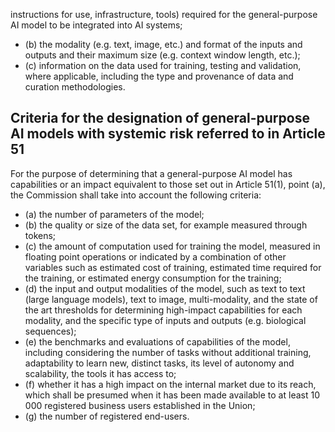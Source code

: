 instructions for use, infrastructure, tools) required for the general-purpose AI model to be  integrated  into  AI  systems;
- (b) the modality (e.g. text, image, etc.) and format of  the inputs and outputs and their  maximum size (e.g. context window length, etc.);
- (c) information  on  the  data  used  for  training,  testing  and  validation,  where  applicable,  including  the  type  and provenance of data  and  curation  methodologies.
## Criteria for the designation of general-purpose AI models with systemic risk referred to in Article 51
For the purpose of determining that a general-purpose AI model has capabilities or an impact equivalent to those set out in Article  51(1),  point  (a),  the  Commission  shall  take  into  account  the  following  criteria:
- (a) the  number of  parameters  of  the  model;
- (b) the  quality  or  size  of  the  data  set,  for  example  measured  through  tokens;
- (c) the  amount  of  computation  used  for  training  the  model,  measured  in  floating  point  operations  or  indicated  by a  combination  of  other  variables  such  as  estimated  cost  of  training,  estimated  time  required  for  the  training,  or estimated energy consumption for  the training;
- (d) the  input  and  output  modalities  of  the  model,  such  as  text  to  text  (large  language  models),  text  to  image, multi-modality, and the state of  the art thresholds for determining high-impact capabilities for each modality, and the  specific  type  of  inputs  and  outputs  (e.g.  biological  sequences);
- (e) the  benchmarks  and  evaluations  of  capabilities  of  the  model,  including  considering  the  number  of  tasks  without additional  training,  adaptability  to  learn  new,  distinct  tasks,  its  level  of  autonomy  and  scalability,  the  tools  it  has access  to;
- (f) whether  it  has  a  high  impact  on  the  internal  market  due  to  its  reach,  which  shall  be  presumed  when  it  has  been made available  to at  least  10 000  registered  business  users  established  in  the  Union;
- (g) the  number of  registered  end-users.